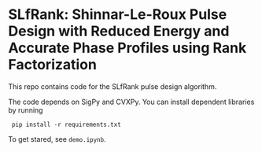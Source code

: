 # SLfRank: Shinnar-Le-Roux Pulse Design with Reduced Energy and Accurate Phase Profiles using Rank Factorization

This repo contains code for the SLfRank pulse design algorithm.

The code depends on SigPy and CVXPy.
You can install dependent libraries by running

     pip install -r requirements.txt

To get stared, see `demo.ipynb`.
